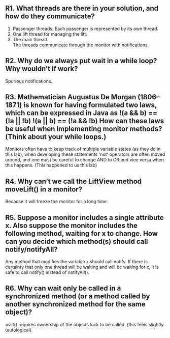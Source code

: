 ## R1. What threads are there in your solution, and how do they communicate?
1. Passenger threads: Each passenger is represented by its own thread.  
2. One lift thread for managing the lift.  
3. The main thread.  
The threads communicate through the monitor with notifications.  
## R2. Why do we always put wait in a while loop? Why wouldn’t if work?
Spurious notifications.

## R3. Mathematician Augustus De Morgan (1806–1871) is known for having formulated two laws, which can be expressed in Java as !(a && b) == (!a || !b) !(a || b) == (!a && !b) How can these laws be useful when implementing monitor methods? (Think about your while loops.)
Monitors often have to keep track of multiple variable states (as they do in this lab), when developing these statements 'not' operators are often moved around, and one must be careful to change AND to OR and vice versa when this happens. (This happened to us this lab)

## R4. Why can’t we call the LiftView method moveLift() in a monitor?
Because it will freeze the monitor for a long time.

## R5. Suppose a monitor includes a single attribute x. Also suppose the monitor includes the following method, waiting for x to change. How can you decide which method(s) should call notify/notifyAll?
Any method that modifies the variable x should call notify. If there is certainty that only one thread will be waiting and will be waiting for x, it is safe to call notify() instead of notifyAll(). 

## R6. Why can wait only be called in a synchronized method (or a method called by another synchronized method for the same object)?
wait() requires ownership of the objects lock to be called. (this feels slightly tautological). 